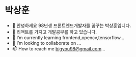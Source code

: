 # 박상훈
- 👋 안녕하세요 98년생 프론트엔드개발자를 꿈꾸는 박상훈입니다.
- 👀 리액트를 가지고 개발공부를 하고 있습니다.
- 🌱 I’m currently learning frontend,opencv,tensorflow...
- 💞️ I’m looking to collaborate on ...
- 📫 How to reach me bigyou98@gmail.com...

<!---
bigyou98/bigyou98 is a ✨ special ✨ repository because its `README.md` (this file) appears on your GitHub profile.
You can click the Preview link to take a look at your changes.
--->
